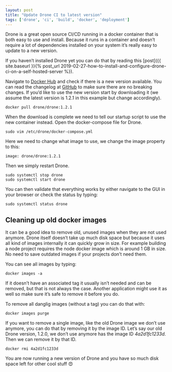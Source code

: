 ```yaml
---
layout: post
title: "Update Drone CI to latest version"
tags: ['drone', 'ci', 'build', 'docker', 'deployment']
---
```

Drone is a great open source CI/CD running in a docker container that is both easy to use and install. Because it runs in a container and doesn’t require a lot of dependencies installed on your system it’s really easy to update to a new version.

If you haven’t installed Drone yet you can do that by reading this [post]({{ site.baseurl }}{% post_url 2019-02-27-how-to-install-and-configure-drone-ci-on-a-self-hosted-server %}).

Navigate to [Docker Hub](https://hub.docker.com/r/drone/drone/tags) and check if there is a new version available. You can read the changelog at [GitHub](https://github.com/drone/drone/blob/master/CHANGELOG.md) to make sure there are no breaking changes. If you’d like to use the new version start by downloading it (we assume the latest version is 1.2.1 in this example but change accordingly).

```shell
docker pull drone/drone:1.2.1
```

When the download is complete we need to tell our startup script to use the new container instead. Open the docker-compose file for Drone.

```shell
sudo vim /etc/drone/docker-compose.yml
```

Here we need to change what image to use, we change the image property to this:

```shell
image: drone/drone:1.2.1
```

Then we simply restart Drone.

```shell
sudo systemctl stop drone
sudo systemctl start drone
```

You can then validate that everything works by either navigate to the GUI in your browser or check the status by typing:

```shell
sudo systemctl status drone
```

## Cleaning up old docker images
It can be a good idea to remove old, unused images when they are not used anymore. Drone itself doesn’t take up much disk space but because it uses all kind of images internally it can quickly grow in size. For example building a node project requires the node docker image which is around 1 GB in size. No need to save outdated images if your projects don’t need them.

You can see all images by typing:

```shell
docker images -a
```

If it doesn’t have an associated tag it usually isn’t needed and can be removed, but that is not always the case. Another application might use it as well so make sure it’s safe to remove it before you do.

To remove all danglig images (without a tag) you can do that with:

```shell
docker images purge
```

If you want to remove a single image, like the old Drone image we don’t use anymore, you can do that by removing it by the image ID. Let’s say our old Drone version, 1.2.0, we don’t use anymore has the image ID _4a2d1fc1233d_. Then we can remove it by that ID.

```shell
docker rmi 4a2d1fc1233d
```

You are now running a new version of Drone and you have so much disk space left for other cool stuff 😍
